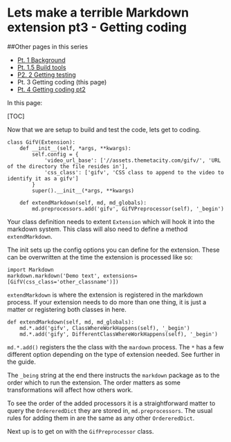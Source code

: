 # Lets make a terrible Markdown extension pt3 - Getting coding

##Other pages in this series
 - [Pt. 1 Background](/blog/lets-make-a-terrible-markdown-extension-pt1-background)
 - [Pt. 1.5 Build tools](/blog/lets-make-a-terrible-markdown-extension-pt1-5-build-and-deployment)
 - [P2. 2 Getting testing](/blog/lets-make-a-terrible-markdown-extension-pt2-getting-testing)
 - Pt. 3 Getting coding (this page)
 - [Pt. 4 Getting coding pt2](/blog/lets-make-a-terrible-markdown-extension-pt4-getting-coding-pt2)

In this page:

[TOC]

Now that we are setup to build and test the code, lets get to coding.

~~~{.python hl_lines="1 9"}
class GifV(Extension):
    def __init__(self, *args, **kwargs):
        self.config = {
            'video_url_base': ['//assets.themetacity.com/gifv/', 'URL of the directory the file resides in'],
            'css_class': ['gifv', 'CSS class to append to the video to identify it as a gifv']
        }
        super().__init__(*args, **kwargs)

    def extendMarkdown(self, md, md_globals):
        md.preprocessors.add('gifv', GifVPreprocessor(self), '_begin')
~~~

Your class definition needs to extent `Extension` which will hook it into the markdown system. This class will also need to define a method `extendMarkdown`.

The init sets up the config options you can define for the extension. These can be overwritten at the time the extension is processed like so:

~~~{.python}
import Markdown
markdown.markdown('Demo text', extensions=[GifV(css_class='other_classname')])
~~~

`extendMarkdown` is where the extension is registered in the markdown process. If your extension needs to do more than one thing, it is just a matter or registering both classes in here.

~~~
def extendMarkdown(self, md, md_globals):
    md.*.add('gifv', ClassWhereWorkHappens(self), '_begin')
    md.*.add('gify', DifferentClassWhereWorkHappens(self), '_begin')
~~~

`md.*.add()` registers the the class with the `mardown` process. The `*` has a few different option depending on the type of extension needed. See further in the guide.

The `_being` string at the end there instructs the `markdown` package as to the order which to run the extension. The order matters as some transformations will affect how others work.

To see the order of the added processors it is a straightforward matter to query the `OrdereredDict` they are stored in, `md.preprocessors`. The usual rules for adding them in are the same as any other `OrdereredDict`.

Next up is to get on with the `GifPreprocessor` class.